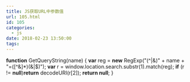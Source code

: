 ```yaml
---
title: JS获取URL中参数值
url: 105.html
id: 105
categories:
  - js
date: 2018-02-23 13:50:00
tags:
---
```


**function** GetQueryString(name) { **var** reg = **new** RegExp("(^|&)" + name + "=(\[^&\]*)(&|$)"); **var** r = window.location.search.substr(1).match(reg); **if** (r != **null**)**return** decodeURI(r\[2\]); **return null**; }